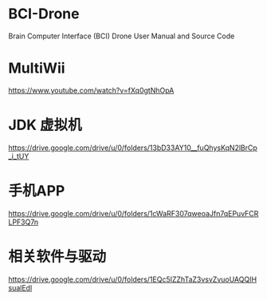 # BCI-Drone
Brain Computer Interface (BCI) Drone User Manual and Source Code  

# MultiWii
https://www.youtube.com/watch?v=fXq0gtNhOpA

# JDK 虚拟机
https://drive.google.com/drive/u/0/folders/13bD33AY10__fuQhysKqN2lBrCp_i_tUY

# 手机APP
https://drive.google.com/drive/u/0/folders/1cWaRF307qweoaJfn7qEPuvFCRLPF3Q7n

# 相关软件与驱动
https://drive.google.com/drive/u/0/folders/1EQc5IZZhTaZ3vsvZvuoUAQQIHsualEdl
